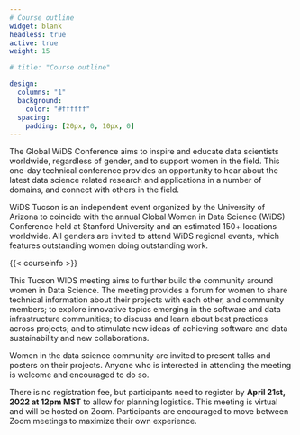 ```yaml
---
# Course outline
widget: blank
headless: true
active: true
weight: 15

# title: "Course outline"

design:
  columns: "1"
  background:
    color: "#ffffff"
  spacing:
    padding: [20px, 0, 10px, 0]
---
```


The Global WiDS Conference aims to inspire and educate data scientists worldwide, regardless of gender, and to support women in the field. This one-day technical conference provides an opportunity to hear about the latest data science related research and applications in a number of domains, and connect with others in the field.

WiDS Tucson is an independent event organized by the University of Arizona to coincide with the annual Global Women in Data Science (WiDS) Conference held at Stanford University and an estimated 150+ locations worldwide. All genders are invited to attend WiDS regional events, which features outstanding women doing outstanding work. <!--Students, faculty, or other Data Scientists identifying as female are invited to apply to present their research in our DataBlitz (3-minute lightning talks). <a href=" https://bit.ly/wids2022-data-blitz">Register for the DataBlitz </a> by March 25, 2022.-->

{{< courseinfo >}}

This Tucson WIDS meeting aims to further build the community around women in Data Science. The meeting provides a forum for women to share technical information about their projects with each other, and community members; to explore innovative topics emerging in the software and data infrastructure communities; to discuss and learn about best practices across projects; and to stimulate new ideas of achieving software and data sustainability and new collaborations.

Women in the data science community are invited to present talks and posters on their projects. Anyone who is interested in attending the meeting is welcome and encouraged to do so. 


<!---{{% div flex-container %}}
  <div class="flex-child magenta">
    <h4>Present in the Data Blitz</h4>
Presenters will give a 3-minute overview of their research using 3 PowerPoint slides (template to be provided) discussing: the research problem, tools, and/or approach. Sign up <a href="https://docs.google.com/forms/d/e/1FAIpQLSfl1T6mYeh_lH425jZFXZBASy7Jq3qbO9jJe7UCoEw5bp_uYQ/viewform">here</a> by <s>April 4, 2021</s> April 11, 2021. Prizes awarded to the top 6 presenters selected by the audience. 
  </div>
  <div class="flex-child green">
    <h4>T-Shirt Design Contest</h4>
WIDS 2021 is hosting a tshirt design contest for our WIDS 2022 event. More information forthcoming!  
  </div>
{{% /div %}}--->

There is no registration fee, but participants need to register by **April 21st, 2022 at 12pm MST** to allow for planning logistics. This meeting is virtual and will be hosted on Zoom. Participants are encouraged to move between Zoom meetings to maximize their own experience.
